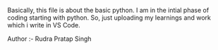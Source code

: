 Basically, this file is about the basic python. I am in the intial phase of coding starting with python. So, just uploading my learnings and work which i write in VS Code. 

Author :- Rudra Pratap Singh
